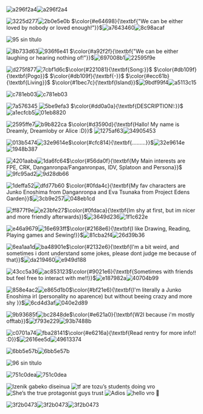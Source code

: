

![a296f2a4](https://github.com/user-attachments/assets/68b9f335-5d8a-4af2-98c0-924916bcafae)![a296f2a4](https://github.com/user-attachments/assets/68b9f335-5d8a-4af2-98c0-924916bcafae)

![3225d277](https://github.com/user-attachments/assets/7e8846b5-1faa-4577-8061-985b099e7755)![2b0e5e0b](https://github.com/user-attachments/assets/36c5db99-a610-4015-88be-0a332b0d70ff)
$\color{#e64698}{\textbf{"We can be either loved by nobody or loved enough!"}}$![a7643460](https://github.com/user-attachments/assets/f4442cb4-460e-454b-938b-3bcb4573fa45)![8c98acaf](https://github.com/user-attachments/assets/549f8461-4b28-4503-a5e0-80e666c1b634)


![95 sin título](https://github.com/user-attachments/assets/33543c73-e734-484e-a7fb-59917a0f5afe)

![8b733d63](https://github.com/user-attachments/assets/574e1cb0-b73c-4787-b8c8-e38bd55ac515)![936f6e41](https://github.com/user-attachments/assets/ea76439b-3921-47fb-9eb2-49d595c3c613) $\color{#a92f2f}{\textbf{"We can be either laughing or hearing nothing of!"}}$![697008b1](https://github.com/user-attachments/assets/3df8d277-e004-42cf-ba6d-6269f7c6a724)![22595f9e](https://github.com/user-attachments/assets/7e5e918c-8345-44fa-95e7-d8491662a914)

![d275f877](https://github.com/user-attachments/assets/823d3429-8129-4d0a-89a7-757b201ca80a)![7cbf1d6c](https://github.com/user-attachments/assets/56a63a64-13f9-4d77-a585-57b8474b64ec)$\color{#221081}{\textbf{Song:}}$ $\color{#db109f}{\textbf{Pogo}}$ $\color{#db109f}{\textbf{-}}$ $\color{#ecc61b}{\textbf{Living}}$ $\color{#1bec7c}{\textbf{Island}}$![9bdf99f4](https://github.com/user-attachments/assets/9c7b32eb-df2d-43aa-b237-50caca81393a)![a5113c15](https://github.com/user-attachments/assets/64817965-df11-4eaf-9ffb-44c12b1de905)


  
![c781eb03](https://github.com/user-attachments/assets/fcda0f14-28c7-4de0-b73e-1d82c553283d)![c781eb03](https://github.com/user-attachments/assets/fcda0f14-28c7-4de0-b73e-1d82c553283d)

![7a576345](https://github.com/user-attachments/assets/dc8a00e7-e3ff-46d1-b27a-d5aad66469f0) ![5be9efa3](https://github.com/user-attachments/assets/1c627bc9-a432-437d-bbe1-4f795f6620dd) $\color{#dd0a0a}{\textbf{DESCRIPTION!:}}$ ![a1ecfcb5](https://github.com/user-attachments/assets/19e54b19-6396-4ed0-bf76-d408b4c5918c)![01eb8820](https://github.com/user-attachments/assets/b082bdaf-6e45-458d-b781-1f7e8134cabd)

![2595ffe7](https://github.com/user-attachments/assets/fa4647f0-5a50-4d1b-98c8-0000bcc4353b)![b9b822ca](https://github.com/user-attachments/assets/8b55f4bb-482b-4b90-ae03-d0c127266a16) $\color{#d3590d}{\textbf{Hallo! My name is Dreamly, Dreamloby or Alice :D}}$ ![1275af63](https://github.com/user-attachments/assets/d718c2aa-a98d-440a-918b-c3f2db518f9a)![34905453](https://github.com/user-attachments/assets/810a667d-25df-4d76-838d-210893fcc76d)

![013b5474](https://github.com/user-attachments/assets/a55366d7-98a2-4ec1-a9c8-094287f8b587)![32e9614e](https://github.com/user-attachments/assets/43fe9ef2-f154-4206-bf6a-604647a3eedd)$\color{#cfc814}{\textbf{.........}}$![32e9614e](https://github.com/user-attachments/assets/43fe9ef2-f154-4206-bf6a-604647a3eedd)![1948b387](https://github.com/user-attachments/assets/9306533d-2738-4144-864c-048270c1fdcb)

![4201aaba](https://github.com/user-attachments/assets/2bd746d8-a1d4-4415-ace8-498aeb094eeb)![1da6fc64](https://github.com/user-attachments/assets/58c65eb7-30e9-4d6d-a5b3-16f8e3672523)$\color{#56da0f}{\textbf{My Main interests are FPE, CRK, Danganronpa/Fanganronpas, IDV, Splatoon and Persona}}$![9fc95ad2](https://github.com/user-attachments/assets/9a1d4817-c8a4-452c-ae37-eea7f6e648b9)![9d28db66](https://github.com/user-attachments/assets/619981c4-953f-4659-90c1-55bdbef184d5)

![1deffa52](https://github.com/user-attachments/assets/22ee8a61-b772-42bf-a3c2-4f071c05aaba)![dfd77b60](https://github.com/user-attachments/assets/71936270-3eec-4655-b9e8-07786a6f3b3d) $\color{#0fda4c}{\textbf{My fav characters are Junko Enoshima from Danganronpa and Eva Tsunaka from Project Edens Garden}}$![3cb9e257](https://github.com/user-attachments/assets/6e99fddf-c18a-472d-a1dd-19fb3e9cd404)![048eb1cd](https://github.com/user-attachments/assets/ddc5139d-2fa0-4a08-a46d-01768b16928b)

![ff877f9e](https://github.com/user-attachments/assets/020234be-37f0-43fe-b8fd-3b400cfc65b2)![e23bfe27](https://github.com/user-attachments/assets/ae1cdbc8-2ec0-4347-a849-2c80bec47529)$\color{#0fdaca}{\textbf{Im shy at first, but im nicer and more friendly afterwards}}$![3649d236](https://github.com/user-attachments/assets/476aabaa-7906-4cb9-bfe7-759b14ddef6d)![1f1c622e](https://github.com/user-attachments/assets/4abd2812-ea2b-4ef5-8c2e-20955135f0b4)

![e46a9679](https://github.com/user-attachments/assets/906ebf0e-732a-4a5d-82cd-c38e7e8d5349)![16e693ff](https://github.com/user-attachments/assets/434b4674-69c3-4fc3-9413-45fb19ea5e93)$\color{#2168e6}{\textbf{I like Drawing, Reading, Playing games and Sewing!}}$![81cba2f4](https://github.com/user-attachments/assets/2d31b343-0504-41c3-be2c-ba097663ca8f)![26d39b36](https://github.com/user-attachments/assets/26f20e5c-ef9a-4c9f-a5de-730f3cf073e9)

![6ea1aa1d](https://github.com/user-attachments/assets/e7529e80-0bf5-4e5d-a9dd-796938a08725)![ba48901e](https://github.com/user-attachments/assets/9ed2e3d6-5363-4095-b07f-4872f6765b04)$\color{#2132e6}{\textbf{I'm a bit weird, and sometimes i dont understand some jokes, please dont judge me because of that}}$![da219460](https://github.com/user-attachments/assets/ed64f71a-ada4-4297-bd13-0acc7bb56433)![e949d188](https://github.com/user-attachments/assets/bacdd716-3c83-4a02-a600-da23b8eef6b2)

![43cc5a36](https://github.com/user-attachments/assets/8516b1f2-deec-461a-8a56-abf4d45a9e1c)![ac853123](https://github.com/user-attachments/assets/909b5300-a54f-48b5-9227-6d8189ceb512)$\color{#9021e6}{\textbf{Sometimes with friends but feel free to interact with me!!}}$![e187982a](https://github.com/user-attachments/assets/f1cf1b37-76c5-4a6d-af6b-f1cac67aabfb)![40704b99](https://github.com/user-attachments/assets/512e32ac-678b-4300-9acd-94006a256aa1)

![858e4ac2](https://github.com/user-attachments/assets/fc43f5f9-9092-4362-9125-135517c7e851)![e865d1b0](https://github.com/user-attachments/assets/ed7fef80-a5ef-41c8-9a37-4d5c55051ecf)$\color{#bf21e6}{\textbf{I'm literally a Junko Enoshima irl (personality no aparence) but without beeing crazy and more shy }}$![6cd4d3af](https://github.com/user-attachments/assets/6fb75350-c991-403c-a0c6-6a9229e12ab5)![040e2d89](https://github.com/user-attachments/assets/a8a7953f-2f43-4513-82eb-c9a7a5666c26)

![9b93685f](https://github.com/user-attachments/assets/1c0d7b88-e6e8-4cdd-a740-81f076a1d3cb)![bc2848de](https://github.com/user-attachments/assets/2f3a28dd-9682-469c-8717-b172b1036f8a)$\color{#e621a0}{\textbf{W2I because i'm mostly offtab}}$![f793e229](https://github.com/user-attachments/assets/686486ce-0a3e-4bd0-837d-f862aca4d397)![93b7488b](https://github.com/user-attachments/assets/5c23c6dd-281d-4738-a9c6-550042cdf63a)

![c0701a74](https://github.com/user-attachments/assets/9d6f11d3-41f0-4c2c-a98b-a399fb0ebb7a)![fba28141](https://github.com/user-attachments/assets/f3d42cd8-cf3e-4a83-a2b1-a4723e7911c1)$\color{#e6216a}{\textbf{Read rentry for more info!! :D}}$![2616ee5d](https://github.com/user-attachments/assets/d55ced47-d048-43c3-8dfd-0b59aca5cc11)![49613374](https://github.com/user-attachments/assets/bfb36b64-d388-4edb-8c15-ad46fda411cc)

  ![6bb5e57b](https://github.com/user-attachments/assets/a811b3b8-153d-41cb-83d3-299f3fcba2c4)![6bb5e57b](https://github.com/user-attachments/assets/a811b3b8-153d-41cb-83d3-299f3fcba2c4)

![96 sin título](https://github.com/user-attachments/assets/5572d843-56e2-431f-bf69-ff40a2e3cb05)

![751c0dea](https://github.com/user-attachments/assets/bcd5eec7-f4ac-47f9-99c0-583512f01eca)![751c0dea](https://github.com/user-attachments/assets/bcd5eec7-f4ac-47f9-99c0-583512f01eca)

![Izenik gabeko diseinua](https://github.com/user-attachments/assets/22ace4c1-4f0f-4c93-8c99-34e3476368d9)
![tf are tozu’s students doing vro](https://github.com/user-attachments/assets/aeac1674-d361-47c0-af11-b3c0e3fa83d4)
![She’s the true protagonist guys trust](https://github.com/user-attachments/assets/1969ac8e-564c-4e4d-be96-11e506e07c22)
![Adios](https://github.com/user-attachments/assets/7a9f8e2e-c224-4df9-8987-65ebb3682ffb)
![hello vro 💜](https://github.com/user-attachments/assets/b4f49f45-2470-4d0b-a581-e9ad5082a1d5)




![3f2b0473](https://github.com/user-attachments/assets/b7dacb1e-2c4d-4898-9f49-bd484009cc7c)![3f2b0473](https://github.com/user-attachments/assets/b7dacb1e-2c4d-4898-9f49-bd484009cc7c)![3f2b0473](https://github.com/user-attachments/assets/b7dacb1e-2c4d-4898-9f49-bd484009cc7c)





